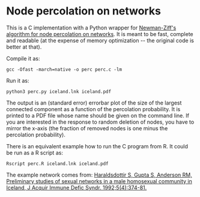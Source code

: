 # Node percolation on networks

This is a C implementation with a Python wrapper for [Newman-Ziff's algorithm for node percolation on networks](https://journals.aps.org/pre/abstract/10.1103/PhysRevE.64.016706). It is meant to be fast, complete and readable (at the expense of memory optimization -- the original code is better at that).

Compile it as:

`gcc -Ofast -march=native -o perc perc.c -lm`

Run it as:

`python3 perc.py iceland.lnk iceland.pdf`

The output is an (standard error) errorbar plot of the size of the largest connected component as a function of the percolation probability. It is printed to a PDF file whose name should be given on the command line. If you are interested in the response to random deletion of nodes, you have to mirror the x-axis (the fraction of removed nodes is one minus the percolation probability).

There is an equivalent example how to run the C program from R. It could be run as a R script as:

`Rscript perc.R iceland.lnk iceland.pdf`

The example network comes from:
[Haraldsdottir S, Gupta S, Anderson RM, Preliminary studies of sexual networks in a male homosexual community in Iceland, J Acquir Immune Defic Syndr. 1992;5(4):374-81.](https://journals.lww.com/jaids/abstract/1992/04000/preliminary_studies_of_sexual_networks_in_a_male.8.aspx)
